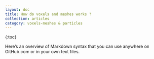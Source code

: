 ```yaml
---
layout: doc
title: How do voxels and meshes works ?
collection: articles
category: voxels-meshes & particles
---
```


{:toc}

Here&rsquo;s an overview of Markdown syntax that you can use anywhere on GitHub.com or in your own text files.

